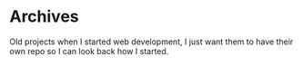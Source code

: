 # Archives

Old projects when I started web development, I just want them to have their own repo so I can look back how I started.
